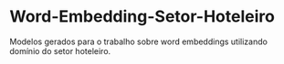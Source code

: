 # Word-Embedding-Setor-Hoteleiro
Modelos gerados para o trabalho sobre word embeddings utilizando domínio do setor hoteleiro.
